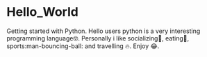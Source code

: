 # Hello_World
Getting started with Python.
Hello users python is a very interesting programming language:nerd_face:.
Personally i like socializing:handshake:, eating:wine_glass:, sports:man-bouncing-ball: and travelling :fire:.
Enjoy :joy:. 
